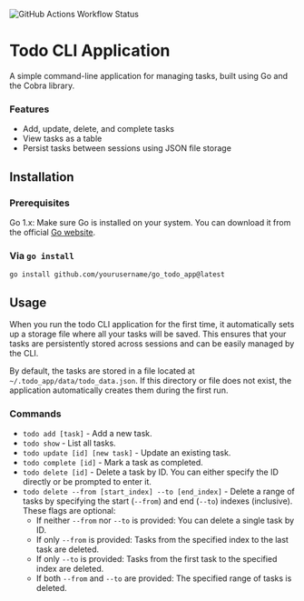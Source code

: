![GitHub Actions Workflow Status](https://img.shields.io/github/actions/workflow/status/radek-nowak/todo/.github%2Fworkflows%2Fgo.yml)

# Todo CLI Application
A simple command-line application for managing tasks, built using Go and the Cobra library.

### Features
- Add, update, delete, and complete tasks
- View tasks as a table
- Persist tasks between sessions using JSON file storage

## Installation

### Prerequisites
Go 1.x: Make sure Go is installed on your system. You can download it from the official [Go website](https://go.dev/dl/).

### Via `go install`
```
go install github.com/yourusername/go_todo_app@latest
```

## Usage
When you run the todo CLI application for the first time, it automatically sets up a storage file where all your tasks will be saved. This ensures that your tasks are persistently stored across sessions and can be easily managed by the CLI.

By default, the tasks are stored in a file located at `~/.todo_app/data/todo_data.json`.
If this directory or file does not exist, the application automatically creates them during the first run.

### Commands
- `todo add [task]` - Add a new task.
- `todo show` - List all tasks.
- `todo update [id] [new task]` - Update an existing task.
- `todo complete [id]` - Mark a task as completed.
- `todo delete [id]` - Delete a task by ID. You can either specify the ID directly or be prompted to enter it.
- `todo delete --from [start_index] --to [end_index]` - Delete a range of tasks by specifying the start (`--from`) and end (`--to`) indexes (inclusive). These flags are optional:
    - If neither `--from` nor `--to` is provided: You can delete a single task by ID.
    - If only `--from` is provided: Tasks from the specified index to the last task are deleted.
    - If only `--to` is provided: Tasks from the first task to the specified index are deleted.
    - If both `--from` and `--to` are provided: The specified range of tasks is deleted.
